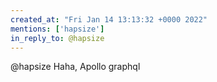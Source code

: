 ```yaml
---
created_at: "Fri Jan 14 13:13:32 +0000 2022"
mentions: ['hapsize']
in_reply_to: @hapsize
---
```


@hapsize Haha, Apollo graphql